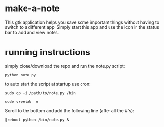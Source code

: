 # make-a-note
This gtk application helps you save some important things without having to switch to a different app. Simply start this app and use the icon in the status bar to add and view notes.

# running instructions

simply clone/download the repo and run the note.py script:

`python note.py`

to auto start the script at startup
use cron:

`sudo cp -i /path/to/note.py /bin`

`sudo crontab -e`

Scroll to the bottom and add the following line (after all the #'s):

`@reboot python /bin/note.py &`

